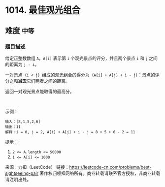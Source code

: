 # 1014. [最佳观光组合](https://leetcode-cn.com/problems/best-sightseeing-pair/)  
<font size=5> 难度 `中等` </font>
---

### 题目描述

给定正整数数组 `A`，`A[i]` 表示第 `i` 个观光景点的评分，并且两个景点 `i` 和 `j` 之间的距离为 `j - i`。

一对景点（`i < j`）组成的观光组合的得分为（`A[i] + A[j] + i - j`）：景点的评分之和**减去**它们两者之间的距离。

返回一对观光景点能取得的最高分。

 

示例：
```
输入：[8,1,5,2,6]
输出：11
解释：i = 0, j = 2, A[i] + A[j] + i - j = 8 + 5 + 0 - 2 = 11
```

提示：

1. `2 <= A.length <= 50000`
2. `1 <= A[i] <= 1000`

来源：力扣（LeetCode）
链接：https://leetcode-cn.com/problems/best-sightseeing-pair
著作权归领扣网络所有。商业转载请联系官方授权，非商业转载请注明出处。
